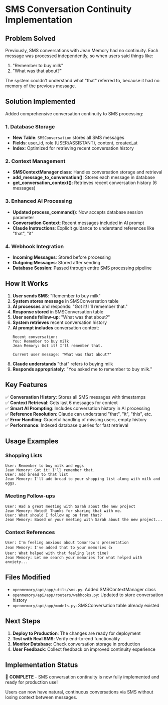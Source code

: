 # SMS Conversation Continuity Implementation

## Problem Solved

Previously, SMS conversations with Jean Memory had no continuity. Each message was processed independently, so when users said things like:

1. "Remember to buy milk"
2. "What was that about?"

The system couldn't understand what "that" referred to, because it had no memory of the previous message.

## Solution Implemented

Added comprehensive conversation continuity to SMS processing:

### 1. Database Storage
- **New Table**: `SMSConversation` stores all SMS messages
- **Fields**: user_id, role (USER/ASSISTANT), content, created_at
- **Index**: Optimized for retrieving recent conversation history

### 2. Context Management  
- **SMSContextManager class**: Handles conversation storage and retrieval
- **add_message_to_conversation()**: Stores each message in database
- **get_conversation_context()**: Retrieves recent conversation history (6 messages)

### 3. Enhanced AI Processing
- **Updated process_command()**: Now accepts database session parameter
- **Conversation Context**: Recent messages included in AI prompt
- **Claude Instructions**: Explicit guidance to understand references like "that", "it"

### 4. Webhook Integration
- **Incoming Messages**: Stored before processing
- **Outgoing Messages**: Stored after sending
- **Database Session**: Passed through entire SMS processing pipeline

## How It Works

1. **User sends SMS**: "Remember to buy milk"
2. **System stores message** in SMSConversation table
3. **AI processes** and responds: "Got it! I'll remember that."
4. **Response stored** in SMSConversation table
5. **User sends follow-up**: "What was that about?"
6. **System retrieves** recent conversation history
7. **AI prompt includes** conversation context:
   ```
   Recent conversation:
   You: Remember to buy milk
   Jean Memory: Got it! I'll remember that.
   
   Current user message: "What was that about?"
   ```
8. **Claude understands** "that" refers to buying milk
9. **Responds appropriately**: "You asked me to remember to buy milk."

## Key Features

✅ **Conversation History**: Stores all SMS messages with timestamps  
✅ **Context Retrieval**: Gets last 6 messages for context  
✅ **Smart AI Prompting**: Includes conversation history in AI processing  
✅ **Reference Resolution**: Claude can understand "that", "it", "this", etc.  
✅ **Error Handling**: Graceful handling of missing users, empty history  
✅ **Performance**: Indexed database queries for fast retrieval  

## Usage Examples

### Shopping Lists
```
User: Remember to buy milk and eggs
Jean Memory: Got it! I'll remember that.
User: Add bread to that list
Jean Memory: I'll add bread to your shopping list along with milk and eggs.
```

### Meeting Follow-ups
```
User: Had a great meeting with Sarah about the new project  
Jean Memory: Noted! Thanks for sharing that with me.
User: What should I follow up on from that?
Jean Memory: Based on your meeting with Sarah about the new project...
```

### Context References
```
User: I'm feeling anxious about tomorrow's presentation
Jean Memory: I've added that to your memories 👍
User: What helped with that feeling last time?
Jean Memory: Let me search your memories for what helped with anxiety...
```

## Files Modified

- `openmemory/api/app/utils/sms.py`: Added SMSContextManager class
- `openmemory/api/app/routers/webhooks.py`: Updated to store conversation history
- `openmemory/api/app/models.py`: SMSConversation table already existed

## Next Steps

1. **Deploy to Production**: The changes are ready for deployment
2. **Test with Real SMS**: Verify end-to-end functionality
3. **Monitor Database**: Check conversation storage in production
4. **User Feedback**: Collect feedback on improved continuity experience

## Implementation Status

🎉 **COMPLETE** - SMS conversation continuity is now fully implemented and ready for production use!

Users can now have natural, continuous conversations via SMS without losing context between messages. 